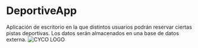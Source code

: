 # DeportiveApp
Aplicación de escritorio en la que distintos usuarios podrán reservar ciertas pistas deportivas. Los datos serán almacenados en una base de datos externa.
![CYCO LOGO](https://user-images.githubusercontent.com/76006460/158861667-2ccc11b2-46c3-4cad-8ec6-242e98659528.jpeg)
